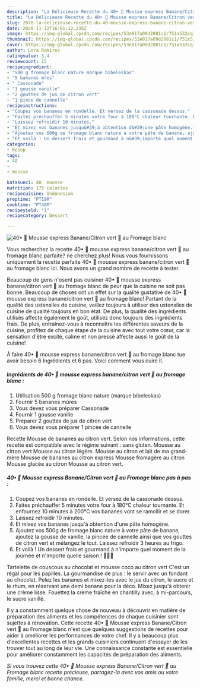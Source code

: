 ```yaml
---
description: "La Délicieuse Recette du 40• 🍋 Mousse express Banane/Citron vert 🍌 au Fromage blanc"
title: "La Délicieuse Recette du 40• 🍋 Mousse express Banane/Citron vert 🍌 au Fromage blanc"
slug: 2878-la-delicieuse-recette-du-40-mousse-express-banane-citron-vert-au-fromage-blanc
date: 2020-11-12T16:01:12.235Z
image: https://img-global.cpcdn.com/recipes/53e817a09d2881c1/751x532cq70/40•-🍋-mousse-express-bananecitron-vert-🍌-au-fromage-blanc-photo-principale-de-la-recette.jpg
thumbnail: https://img-global.cpcdn.com/recipes/53e817a09d2881c1/751x532cq70/40•-🍋-mousse-express-bananecitron-vert-🍌-au-fromage-blanc-photo-principale-de-la-recette.jpg
cover: https://img-global.cpcdn.com/recipes/53e817a09d2881c1/751x532cq70/40•-🍋-mousse-express-bananecitron-vert-🍌-au-fromage-blanc-photo-principale-de-la-recette.jpg
author: Lora Ramirez
ratingvalue: 3.4
reviewcount: 15
recipeingredient:
- "500 g fromage blanc nature marque bibeleskas"
- "5 bananes mres"
- " Cassonade"
- "1 gousse vanille"
- "2 gouttes de jus de citron vert"
- "1 pince de cannelle"
recipeinstructions:
- "Coupez vos bananes en rondelle. Et versez de la cassonade dessus."
- "Faites préchauffer 5 minutes votre four à 180°C chaleur tournante. Et enfournez 10 minutes à 200°C vos bananes vont se ramollir et se dorer."
- "Laissez refroidir 10 minutes."
- "Et mixez vos bananes jusqu&#39;à obtention d&#39;une pâte homogène."
- "Ajoutez vos 500g de fromage blanc nature à votre pâte de banane, ajoutez la gousse de vanille, la pincée de cannelle ainsi que vos gouttes de citron vert et mélangez le tout. Laissez refroidir 3 heures au frigo."
- "Et voilà ! Un dessert frais et gourmand à n&#39;importe quel moment de la journée et n&#39;importe quelle saison ! 🍌🍋🍧"
categories:
- Resep
tags:
- 40
- 
- mousse

katakunci: 40  mousse 
nutrition: 175 calories
recipecuisine: Indonesian
preptime: "PT19M"
cooktime: "PT48M"
recipeyield: "1"
recipecategory: Dessert

---
```



![40• 🍋 Mousse express Banane/Citron vert 🍌 au Fromage blanc](https://img-global.cpcdn.com/recipes/53e817a09d2881c1/751x532cq70/40•-🍋-mousse-express-bananecitron-vert-🍌-au-fromage-blanc-photo-principale-de-la-recette.jpg)

Vous recherchez la recette 40• 🍋 mousse express banane/citron vert 🍌 au fromage blanc parfaite? ne cherchez plus! Nous vous fournissons uniquement la recette parfaite 40• 🍋 mousse express banane/citron vert 🍌 au fromage blanc ici. Nous avons un grand nombre de recette à tester.

Beaucoup de gens n'osent pas cuisiner 40• 🍋 mousse express banane/citron vert 🍌 au fromage blanc de peur que la cuisine ne soit pas bonne. Beaucoup de choses ont un effet sur la qualité gustative de 40• 🍋 mousse express banane/citron vert 🍌 au fromage blanc! Partant de la qualité des ustensiles de cuisine, veillez toujours à utiliser des ustensiles de cuisine de qualité toujours en bon état. De plus, la qualité des ingrédients utilisés affecte également le goût, utilisez donc toujours des ingrédients frais. De plus, entraînez-vous à reconnaître les différentes saveurs de la cuisine, profitez de chaque étape de la cuisine avec tout votre cœur, car la sensation d'être excité, calme et non pressé affecte aussi le goût de la cuisine!

<!--inarticleads1-->

À faire 40• 🍋 mousse express banane/citron vert 🍌 au fromage blanc tue avoir besoin 6 Ingrédients et 6 pas. Voici comment vous cuire il.

##### Ingrédients de 40• 🍋 mousse express banane/citron vert 🍌 au fromage blanc :

1. Utilisation 500 g fromage blanc nature (marque bibeleskas)
1. Fournir 5 bananes mûres
1. Vous devez vous préparer  Cassonade
1. Fournir 1 gousse vanille
1. Préparer 2 gouttes de jus de citron vert
1. Vous devez vous préparer 1 pincée de cannelle


Recette Mousse de bananes au citron vert. Selon nos informations, cette recette est compatible avec le régime suivant : sans gluten. Mousse au citron vert Mousse au citron légère. Mousse au citron et lait de ma grand-mère Mousse de bananes au citron express Mousse fromagère au citron Mousse glacée au citron Mousse au citron vert. 

<!--inarticleads2-->

##### 40• 🍋 Mousse express Banane/Citron vert 🍌 au Fromage blanc pas à pas :

1. Coupez vos bananes en rondelle. Et versez de la cassonade dessus.
1. Faites préchauffer 5 minutes votre four à 180°C chaleur tournante. Et enfournez 10 minutes à 200°C vos bananes vont se ramollir et se dorer.
1. Laissez refroidir 10 minutes.
1. Et mixez vos bananes jusqu&#39;à obtention d&#39;une pâte homogène.
1. Ajoutez vos 500g de fromage blanc nature à votre pâte de banane, ajoutez la gousse de vanille, la pincée de cannelle ainsi que vos gouttes de citron vert et mélangez le tout. Laissez refroidir 3 heures au frigo.
1. Et voilà ! Un dessert frais et gourmand à n&#39;importe quel moment de la journée et n&#39;importe quelle saison ! 🍌🍋🍧


Tartelette de couscous au chocolat et mousse coco au citron vert C&#39;est un régal pour les papilles. La gourmandise de plus : le servir avec un fondant au chocolat. Pelez les bananes et mixez-les avec le jus du citron, le sucre et le rhum, en réservant une demi banane pour la déco. Mixez jusqu&#39;à obtenir une crème lisse. Fouettez la crème fraîche en chantilly avec, à mi-parcours, le sucre vanillé. 

<!--inarticleads1-->

<p>
Il y a constamment quelque chose de nouveau à découvrir en matière de préparation des aliments et les compétences de chaque cuisinier sont sujettes à rénovation. Cette recette 40• 🍋 Mousse express Banane/Citron vert 🍌 au Fromage blanc n'est que quelques suggestions de recettes pour aider à améliorer les performances de votre chef. Il y a beaucoup plus d'excellentes recettes et les grands cuisiniers continuent d'essayer de les trouver tout au long de leur vie. Une connaissance constante est essentielle pour améliorer constamment les capacités de préparation des aliments.
</p>

<p>
<i>Si vous trouvez cette 40• 🍋 Mousse express Banane/Citron vert 🍌 au Fromage blanc recette précieuse, partagez-la avec vos amis ou votre famille, merci et bonne chance.</i>
</p>
